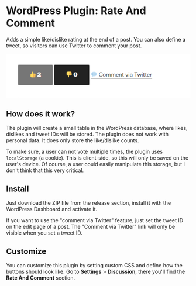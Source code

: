 # WordPress Plugin: Rate And Comment

Adds a simple like/dislike rating at the end of a post.
You can also define a tweet, so visitors can use Twitter to comment your post.

![Screenshot](https://raw.githubusercontent.com/lgkonline/rate-and-comment/master/screenshot.png)

## How does it work?

The plugin will create a small table in the WordPress database, where likes, dislikes and tweet IDs will be stored.
The plugin does not work with personal data. It does only store the like/dislike counts.

To make sure, a user can not vote multiple times, the plugin uses `localStorage` (a cookie). This is client-side, so this will only be saved on the user's device. Of course, a user could easily manipulate this storage, but I don't think that this very critical.


## Install

Just download the ZIP file from the release section, install it with the WordPress Dashboard and activate it.

If you want to use the "comment via Twitter" feature, just set the tweet ID on the edit page of a post. The "Comment via Twitter" link will only be visible when you set a tweet ID.


## Customize

You can customize this plugin by setting custom CSS and define how the buttons should look like.
Go to **Settings** > **Discussion**, there you'll find the **Rate And Comment** section.